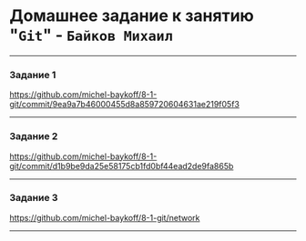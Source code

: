 # Домашнее задание к занятию "`Git`" - `Байков Михаил`


---

### Задание 1

https://github.com/michel-baykoff/8-1-git/commit/9ea9a7b46000455d8a859720604631ae219f05f3

---

### Задание 2

https://github.com/michel-baykoff/8-1-git/commit/d1b9be9da25e58175cb1fd0bf44ead2de9fa865b

---

### Задание 3

https://github.com/michel-baykoff/8-1-git/network

---
